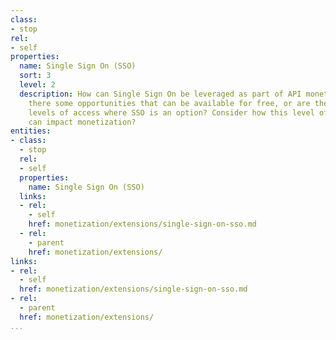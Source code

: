 ```yaml
---
class:
- stop
rel:
- self
properties:
  name: Single Sign On (SSO)
  sort: 3
  level: 2
  description: How can Single Sign On be leveraged as part of API monetization? Are
    there some opportunities that can be available for free, or are there other higher
    levels of access where SSO is an option? Consider how this level of authentication
    can impact monetization?
entities:
- class:
  - stop
  rel:
  - self
  properties:
    name: Single Sign On (SSO)
  links:
  - rel:
    - self
    href: monetization/extensions/single-sign-on-sso.md
  - rel:
    - parent
    href: monetization/extensions/
links:
- rel:
  - self
  href: monetization/extensions/single-sign-on-sso.md
- rel:
  - parent
  href: monetization/extensions/
...
```

